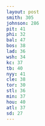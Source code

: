```yaml
---
layout: post
smith: 305
johnson: 286
pit: 41
phi: 32
bal: 47
bos: 38
lad: 36
wsh: 34
kc: 37
tb: 40
nyy: 41
cle: 38
tor: 30
stl: 36
min: 37
hou: 40
atl: 37
sd: 27
---
```


